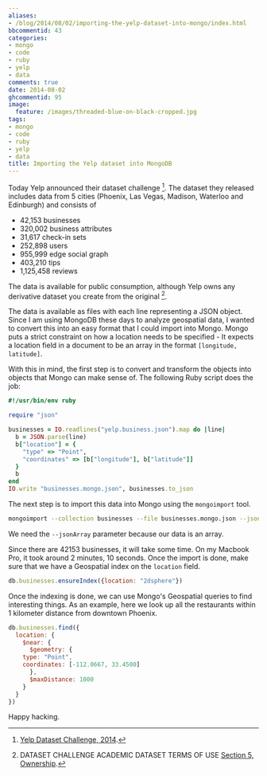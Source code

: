 ```yaml
---
aliases:
- /blog/2014/08/02/importing-the-yelp-dataset-into-mongo/index.html
bbcommentid: 43
categories:
- mongo
- code
- ruby
- yelp
- data
comments: true
date: 2014-08-02
ghcommentid: 95
image:
  feature: /images/threaded-blue-on-black-cropped.jpg
tags:
- mongo
- code
- ruby
- yelp
- data
title: Importing the Yelp dataset into MongoDB
---
```


Today Yelp announced their dataset challenge [^1]. The dataset they released includes data from 5 cities (Phoenix, Las Vegas, Madison, Waterloo and Edinburgh) and consists of

* 42,153 businesses
* 320,002 business attributes
* 31,617 check-in sets
* 252,898 users
* 955,999 edge social graph
* 403,210 tips
* 1,125,458 reviews

The data is available for public consumption, although Yelp owns any derivative dataset you create from the original [^2].

The data is available as files with each line representing a JSON object. Since I am using MongoDB these days to analyze geospatial data, I wanted to convert this into an easy format that I could import into Mongo. Mongo puts a strict constraint on how a location needs to be specified - It expects a location field in a document to be an array in the format `[longitude, latitude]`.

With this in mind, the first step is to convert and transform the objects into objects that Mongo can make sense of. The following Ruby script does the job:

```ruby
#!/usr/bin/env ruby

require "json"

businesses = IO.readlines("yelp.business.json").map do |line|
  b = JSON.parse(line)
  b["location"] = {
    "type" => "Point",
    "coordinates" => [b["longitude"], b["latitude"]]
  }
  b
end
IO.write "businesses.mongo.json", businesses.to_json
```

The next step is to import this data into Mongo using the `mongoimport` tool.

```bash
mongoimport --collection businesses --file businesses.mongo.json --jsonArray
```
We need the `--jsonArray` parameter because our data is an array.

Since there are 42153 businesses, it will take some time. On my Macbook Pro, it took around 2 minutes, 10 seconds. Once the import is done, make sure that we have a Geospatial index on the `location` field.

```javascript
db.businesses.ensureIndex({location: "2dsphere"})
```

Once the indexing is done, we can use Mongo's Geospatial queries to find interesting things. As an example, here we look up all the restaurants within 1 kilometer distance from downtown Phoenix.

```javascript
db.businesses.find({
  location: {
    $near: {
      $geometry: {
	type: "Point",
	coordinates: [-112.0667, 33.4500]
      },
      $maxDistance: 1000
    }
  }
})
```

Happy hacking.


[^1]: [Yelp Dataset Challenge, 2014](http://www.yelp.com/dataset_challenge).
[^2]: DATASET CHALLENGE ACADEMIC DATASET TERMS OF USE [Section 5, Ownership](https://www.yelp.com/html/pdf/Dataset_Challenge_Academic_Dataset_Agreement.pdf).